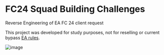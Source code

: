 # FC24 Squad Building Challenges

Reverse Engineering of EA FC 24 client request

This project was developed for study purposes, not for reselling or current bypass [EA rules](https://help.ea.com/en/help/ea-sports-fc/fc-rules/).

![image](https://github.com/rodolfoaugusto/fc24squadbuilding/assets/15377948/931325e8-22a2-4183-8eb1-453c479a2143)
